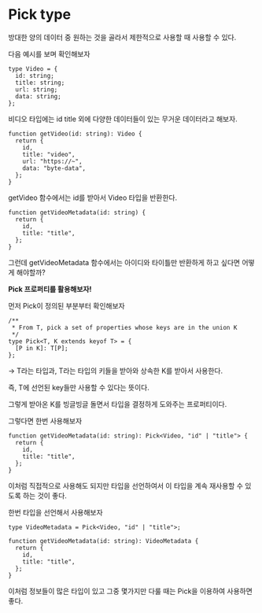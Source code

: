 # Pick type

방대한 양의 데이터 중 원하는 것을 골라서 제한적으로 사용할 때 사용할 수 있다.

다음 예시를 보며 확인해보자

```tsx
type Video = {
  id: string;
  title: string;
  url: string;
  data: string;
};
```

비디오 타입에는 id title 외에 다양한 데이터들이 있는 무거운 데이터라고 해보자.

```tsx
function getVideo(id: string): Video {
  return {
    id,
    title: "video",
    url: "https://~",
    data: "byte-data",
  };
}
```

getVideo 함수에서는 id를 받아서 Video 타입을 반환한다.

```tsx
function getVideoMetadata(id: string) {
  return {
    id,
    title: "title",
  };
}
```

그런데 getVideoMetadata 함수에서는 아이디와 타이틀만 반환하게 하고 싶다면 어떻게 해야할까?

**Pick 프로퍼티를 활용해보자!**

먼저 Pick이 정의된 부분부터 확인해보자

```tsx
/**
 * From T, pick a set of properties whose keys are in the union K
 */
type Pick<T, K extends keyof T> = {
  [P in K]: T[P];
};
```

→ T라는 타입과, T라는 타입의 키들을 받아와 상속한 K를 받아서 사용한다.

즉, T에 선언된 key들만 사용할 수 있다는 뜻이다.

그렇게 받아온 K를 빙글빙글 돌면서 타입을 결정하게 도와주는 프로퍼티이다.

그렇다면 한번 사용해보자

```tsx
function getVideoMetadata(id: string): Pick<Video, "id" | "title"> {
  return {
    id,
    title: "title",
  };
}
```

이처럼 직접적으로 사용해도 되지만 타입을 선언하여서 이 타입을 계속 재사용할 수 있도록 하는 것이 좋다.

한번 타입을 선언해서 사용해보자

```tsx
type VideoMetadata = Pick<Video, "id" | "title">;

function getVideoMetadata(id: string): VideoMetadata {
  return {
    id,
    title: "title",
  };
}
```

이처럼 정보들이 많은 타입이 있고 그중 몇가지만 다룰 때는 Pick을 이용하여 사용하면 좋다.
